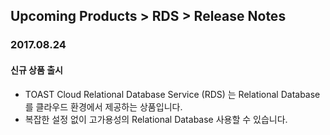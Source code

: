 ## Upcoming Products > RDS > Release Notes

### 2017.08.24

#### 신규 상품 출시

* TOAST Cloud Relational Database Service (RDS) 는 Relational Database 를 클라우드 환경에서 제공하는 상품입니다.
* 복잡한 설정 없이 고가용성의 Relational Database 사용할 수 있습니다.